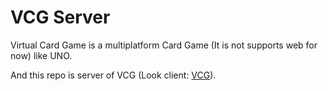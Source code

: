 # VCG Server
  Virtual Card Game is a multiplatform Card Game (It is not supports web for now) like UNO.

  And this repo is server of VCG (Look client: [VCG](https://github.com/OFN01/VCG)).
